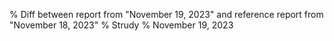 % Diff between report from "November 19, 2023" and reference report from "November 18, 2023"
% Strudy
% November 19, 2023


